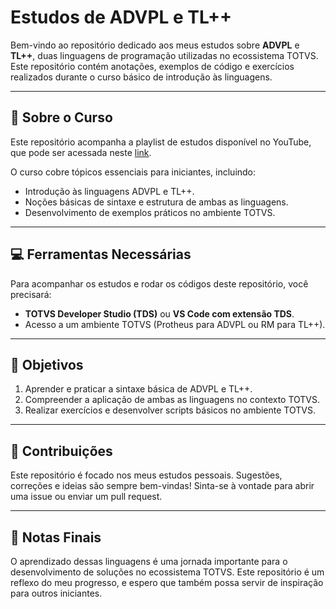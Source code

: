 # Estudos de ADVPL e TL++

Bem-vindo ao repositório dedicado aos meus estudos sobre **ADVPL** e **TL++**, duas linguagens de programação utilizadas no ecossistema TOTVS. Este repositório contém anotações, exemplos de código e exercícios realizados durante o curso básico de introdução às linguagens.

---

## 📖 Sobre o Curso
Este repositório acompanha a playlist de estudos disponível no YouTube, que pode ser acessada neste [link](https://youtube.com/playlist?list=PLEBTdDKC3maH7tfzgu96CBrKffKZ70Arf&si=Fxow_rcg-C4V7tqU). 

O curso cobre tópicos essenciais para iniciantes, incluindo:
- Introdução às linguagens ADVPL e TL++.
- Noções básicas de sintaxe e estrutura de ambas as linguagens.
- Desenvolvimento de exemplos práticos no ambiente TOTVS.

---
## 💻 Ferramentas Necessárias
Para acompanhar os estudos e rodar os códigos deste repositório, você precisará:
- **TOTVS Developer Studio (TDS)** ou **VS Code com extensão TDS**.
- Acesso a um ambiente TOTVS (Protheus para ADVPL ou RM para TL++).

---

## 🚀 Objetivos
1. Aprender e praticar a sintaxe básica de ADVPL e TL++.
2. Compreender a aplicação de ambas as linguagens no contexto TOTVS.
3. Realizar exercícios e desenvolver scripts básicos no ambiente TOTVS.

---

## 📌 Contribuições
Este repositório é focado nos meus estudos pessoais. Sugestões, correções e ideias são sempre bem-vindas! Sinta-se à vontade para abrir uma issue ou enviar um pull request.

---

## 📝 Notas Finais
O aprendizado dessas linguagens é uma jornada importante para o desenvolvimento de soluções no ecossistema TOTVS. Este repositório é um reflexo do meu progresso, e espero que também possa servir de inspiração para outros iniciantes.


